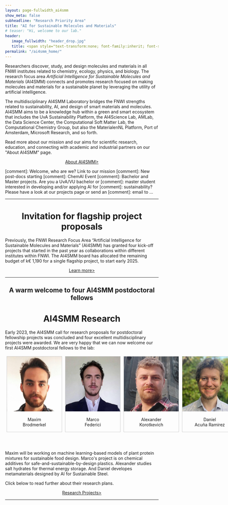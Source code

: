 ```yaml
---
layout: page-fullwidth_ai4smm 
show_meta: false
subheadline: "Research Priority Area"
title: "AI for Sustainable Molecules and Materials"
# teaser: "Hi, welcome to our lab."
header:
   image_fullwidth: "header_drop.jpg"
   title: <span style="text-transform:none; font-family:inherit; font-size:1.2em;">AI4SMM</span> <br>  <span style="text-transform:none; font-family:FontAwesome,Gill Sans; font-size:0.5em;">Artificial Intelligence for Sustainable Molecules and Materials</span>
permalink: "/ai4smm_home/"
---
```



Researchers discover, study, and design molecules and
materials in all FNWI institutes related to chemistry, ecology, physics, 
and biology. The research focus area _Artificial Intelligence for Sustainable Molecules and Materials_
(AI4SMM) connects and promotes research focused on making molecules and 
materials for a sustainable planet by leveraging the utility of artificial intelligence.

The multidisciplinary AI4SMM Laboratory bridges the FNWI strengths related to
sustainability, AI, and design of smart materials and molecules. AI4SMM aims to
be a knowledge hub within a green and smart ecosystem that includes the UvA Sustainability
Platform, the AI4Science Lab, AMLab, the Data Science Center, the Computational Soft Matter Lab, 
the Computational Chemistry Group, but also the  MaterialenNL Platform, Port of Amsterdam, 
Microsoft Research, and so forth.

Read more about our mission and our aims for scientific research, 
education, and connecting with academic and industrial partners on our "About AI4SMM" page.

<center> <a class="radius button small" style="margin: auto;"
href="../ai4smm_rpa/">About AI4SMM></a> </center>

[comment]: Welcome, who are we? Link to our mission
[comment]: New post-docs starting
[comment]: ChemAI Event
[comment]: Bachelor and Master projects. Are you a UvA/VU bachelor or
[comment]: master student interested in developing and/or applying AI for
[comment]: sustainability? Please have a look at our projects page or send an
[comment]: email to ... 

---


<center> <h1>Invitation for flagship project proposals</h1> </center>

Previously, the FNWI Research Focus Area “Artificial Intelligence for Sustainable Molecules and Materials” (AI4SMM) has granted four kick-off projects that started in the past year as collaborations within different institutes within FNWI. The AI4SMM board has allocated the remaining budget of k€ 1,190 for a single flagship project, to start early 2025.

<center> <a class="radius button small" style="margin: auto;"
href="../ai4smm_call2/">Learn more></a> </center>


---

<center> <h2>A warm welcome to four AI4SMM postdoctoral fellows</h2> </center>
<center> <h1>AI4SMM Research</h1> </center>

Early 2023, the AI4SMM call for research proposals for postdoctoral fellowship projects 
was concluded and four excellent multidisciplinary projects were awarded. 
We are very happy that we can now welcome our first AI4SMM postdoctoral fellows to the lab:

<div style="margin: auto; width: 780px; height: 300px;">
<div style="margin: 5px; border: 1px solid #ccc; float: left; width: 180px;">
  <a target="_blank" href="../images/ai4smm_people/MaximBrodmerkel.jpg">
    <img src="../images/ai4smm_people/MaximBrodmerkel.jpg" alt="Maxim Brodmerkel" style="width: 100%; height: auto;">
  </a>
  <div style="padding: 15px; text-align: center;">Maxim<br>Brodmerkel</div>
</div>

<div style="margin: 5px; border: 1px solid #ccc; float: left; width: 180px;">
  <a target="_blank" href="../images/ai4smm_people/MarcoFederici.jpg">
    <img src="../images/ai4smm_people/MarcoFederici.jpg" alt="Marco Federici" style="width: 100%; height: auto;">
  </a>
  <div style="padding: 15px; text-align: center;">Marco<br>Federici</div>
</div>

<div style="margin: 5px; border: 1px solid #ccc; float: left; width: 180px;">
  <a target="_blank" href="../images/ai4smm_people/AlexanderKorotkevich.jpg">
    <img src="../images/ai4smm_people/AlexanderKorotkevich.jpg" alt="Alexander Korotkevich" style="width: 100%; height: auto;">
  </a>
  <div style="padding: 15px; text-align: center;">Alexander<br>Korotkevich</div>
</div>

<div style="margin: 5px; border: 1px solid #ccc; float: left; width: 180px;">
  <a target="_blank" href="../images/ai4smm_people/DanielAcunaRamirez.jpg">
    <img src="../images/ai4smm_people/DanielAcunaRamirez.jpg" alt="Daniel Acuña Ramirez" style="width: 100%; height: auto;">
  </a>
  <div style="padding: 15px; text-align: center;">Daniel<br> Acuña Ramirez</div>
</div>
</div>

<div style="float: none;">
<p>
Maxim will be working on machine learning-based models of plant protein mixtures for sustainable 
food design. Marco's project is on chemical additives for
safe-and-sustainable-by-design plastics.
Alexander studies salt hydrates for thermal energy storage. And Daniel
developes metamaterials designed by AI for Sustainable Steel.
</p>
<p>
Click below to read further about their research plans.<br>
</p>
<center> <a class="radius button small center" href="../ai4smm_projects">Research Projects></a> </center>
</div>

---


